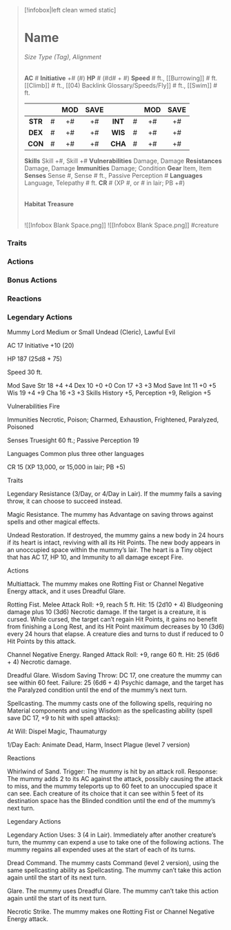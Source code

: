 > [!infobox|left clean wmed static]
> # Name
> *Size Type (Tag), Alignment*
> 
> | |
> | - |
> **AC** # **Initiative** +# (#)
> **HP** # (#d# + #)
> **Speed** # ft., [[Burrowing]] # ft. [[Climb]] # ft., [[04) Backlink Glossary/Speeds/Fly]] # ft., [[Swim]] # ft.
> 
> | | | MOD | SAVE | | | MOD | SAVE |
> | :-: | :-: | :-: | :-: | :-: | :-: | :-: | :-: |
> | **STR** | # | +# | +# | **INT** | # | +# | +# | 
> | **DEX** | # | +# | +# | **WIS** | # | +# | +# |
> | **CON** | # | +# | +# | **CHA** | # | +# | +# |
> **Skills** Skill +#, Skill +#
> **Vulnerabilities** Damage, Damage
> **Resistances** Damage, Damage
> **Immunities** Damage; Condition
> **Gear** Item, Item
> **Senses** Sense #, Sense # ft., Passive Perception #
> **Languages** Language, Telepathy # ft.
> **CR** # (XP #, or # in lair; PB +#)
>
> | |
> | - |
> **Habitat**
> **Treasure**
> 
> | |
> | - |
> ![[Infobox Blank Space.png]]
> ![[Infobox Blank Space.png]]
> #creature 


### Traits
### Actions
### Bonus Actions
### Reactions
### Legendary Actions
Mummy Lord
Medium or Small Undead (Cleric), Lawful Evil

AC 17 Initiative +10 (20)

HP 187 (25d8 + 75)

Speed 30 ft.

Mod	Save
Str	18	+4	+4
Dex	10	+0	+0
Con	17	+3	+3
Mod	Save
Int	11	+0	+5
Wis	19	+4	+9
Cha	16	+3	+3
Skills History +5, Perception +9, Religion +5

Vulnerabilities Fire

Immunities Necrotic, Poison; Charmed, Exhaustion, Frightened, Paralyzed, Poisoned

Senses Truesight 60 ft.; Passive Perception 19

Languages Common plus three other languages

CR 15 (XP 13,000, or 15,000 in lair; PB +5)

Traits

Legendary Resistance (3/Day, or 4/Day in Lair). If the mummy fails a saving throw, it can choose to succeed instead.

Magic Resistance. The mummy has Advantage on saving throws against spells and other magical effects.

Undead Restoration. If destroyed, the mummy gains a new body in 24 hours if its heart is intact, reviving with all its Hit Points. The new body appears in an unoccupied space within the mummy’s lair. The heart is a Tiny object that has AC 17, HP 10, and Immunity to all damage except Fire.

Actions

Multiattack. The mummy makes one Rotting Fist or Channel Negative Energy attack, and it uses Dreadful Glare.

Rotting Fist. Melee Attack Roll: +9, reach 5 ft. Hit: 15 (2d10 + 4) Bludgeoning damage plus 10 (3d6) Necrotic damage. If the target is a creature, it is cursed. While cursed, the target can’t regain Hit Points, it gains no benefit from finishing a Long Rest, and its Hit Point maximum decreases by 10 (3d6) every 24 hours that elapse. A creature dies and turns to dust if reduced to 0 Hit Points by this attack.

Channel Negative Energy. Ranged Attack Roll: +9, range 60 ft. Hit: 25 (6d6 + 4) Necrotic damage.

Dreadful Glare. Wisdom Saving Throw: DC 17, one creature the mummy can see within 60 feet. Failure: 25 (6d6 + 4) Psychic damage, and the target has the Paralyzed condition until the end of the mummy’s next turn.

Spellcasting. The mummy casts one of the following spells, requiring no Material components and using Wisdom as the spellcasting ability (spell save DC 17, +9 to hit with spell attacks):

At Will: Dispel Magic, Thaumaturgy

1/Day Each: Animate Dead, Harm, Insect Plague (level 7 version)

Reactions

Whirlwind of Sand. Trigger: The mummy is hit by an attack roll. Response: The mummy adds 2 to its AC against the attack, possibly causing the attack to miss, and the mummy teleports up to 60 feet to an unoccupied space it can see. Each creature of its choice that it can see within 5 feet of its destination space has the Blinded condition until the end of the mummy’s next turn.

Legendary Actions

Legendary Action Uses: 3 (4 in Lair). Immediately after another creature’s turn, the mummy can expend a use to take one of the following actions. The mummy regains all expended uses at the start of each of its turns.

Dread Command. The mummy casts Command (level 2 version), using the same spellcasting ability as Spellcasting. The mummy can’t take this action again until the start of its next turn.

Glare. The mummy uses Dreadful Glare. The mummy can’t take this action again until the start of its next turn.

Necrotic Strike. The mummy makes one Rotting Fist or Channel Negative Energy attack.
